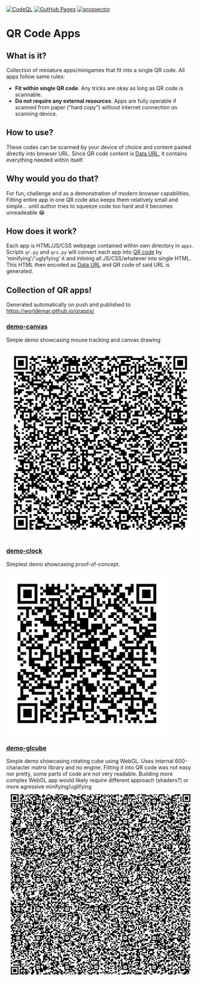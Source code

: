 [![CodeQL](https://github.com/worldemar/qrapps/actions/workflows/codeql.yml/badge.svg)](https://github.com/worldemar/qrapps/actions/workflows/codeql.yml)
[![GutHub Pages](https://github.com/worldemar/qrapps/actions/workflows/pages/pages-build-deployment/badge.svg)](https://github.com/worldemar/qrapps/actions/workflows/pages/pages-build-deployment)
[![prospector](https://github.com/worldemar/qrapps/actions/workflows/prospector.yml/badge.svg)](https://github.com/worldemar/qrapps/actions/workflows/prospector.yml)

# QR Code Apps

## What is it?
Collection of miniature apps/minigames that fit into a single QR code.
All apps follow same rules:

- **Fit within single QR code**. Any tricks are okay as long as QR code is scannable.
- **Do not require any external resources**. Apps are fully operable if scanned from paper ("hard copy") without internet connection on scanning device.

## How to use?
These codes can be scanned by your device of choice and content pasted directly into browser URL.
Since QR code content is [Data URL](https://en.wikipedia.org/wiki/Data_URI_scheme), it contains everything needed within itself.

## Why would you do that?
For fun, challenge and as a demonstration of modern browser capabilities.
Fitting entire app in one QR code also keeps them relatively small and simple... until author tries to squeeze code too hard and it becomes unreadeable 😂

## How does it work?
Each app is HTML/JS/CSS webpage contained within own directory in `apps`. Scripts `qr.py` and `qrs.py` will convert each app into [QR code](https://en.wikipedia.org/wiki/QR_code) by 'minifying'/'uglyfying' it and inlining all JS/CSS/whatever into single HTML. This HTML then encoded as [Data URL](https://en.wikipedia.org/wiki/Data_URI_scheme) and QR code of said URL is generated.

## Collection of QR apps!
Generated automatically on push and published to https://worldemar.github.io/qrapps/
### [demo-canvas](demo-canvas/index.html)

Simple demo showcasing mouse tracking and canvas drawing

![demo-canvas](demo-canvas/qr.svg)

### [demo-clock](demo-clock/index.html)

Simplest demo showcasing proof-of-concept.

![demo-clock](demo-clock/qr.svg)

### [demo-glcube](demo-glcube/index.html)

Simple demo showcasing rotating cube using WebGL.
Uses internal 600-character matrix library and no engine.
Fitting it into QR code was not easy nor pretty, some parts of code are not very readable.
Building more complex WebGL app would likely require different approach (shaders?)
or more agressive minifying/uglifying
![demo-glcube](demo-glcube/qr.svg)

